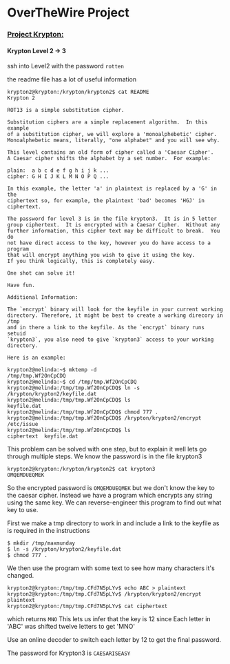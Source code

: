 # OverTheWire Project

### [Project Krypton:](http://overthewire.org/wargames/krypton/)

#### Krypton Level 2 -> 3

ssh into Level2 with the password `rotten`

the readme file has a lot of useful information

```console
krypton2@krypton:/krypton/krypton2$ cat README
Krypton 2

ROT13 is a simple substitution cipher.

Substitution ciphers are a simple replacement algorithm.  In this example
of a substitution cipher, we will explore a 'monoalphebetic' cipher.
Monoalphebetic means, literally, "one alphabet" and you will see why.

This level contains an old form of cipher called a 'Caesar Cipher'.
A Caesar cipher shifts the alphabet by a set number.  For example:

plain:	a b c d e f g h i j k ...
cipher:	G H I J K L M N O P Q ...

In this example, the letter 'a' in plaintext is replaced by a 'G' in the
ciphertext so, for example, the plaintext 'bad' becomes 'HGJ' in ciphertext.

The password for level 3 is in the file krypton3.  It is in 5 letter
group ciphertext.  It is encrypted with a Caesar Cipher.  Without any
further information, this cipher text may be difficult to break.  You do
not have direct access to the key, however you do have access to a program
that will encrypt anything you wish to give it using the key.  
If you think logically, this is completely easy.

One shot can solve it!

Have fun.

Additional Information:

The `encrypt` binary will look for the keyfile in your current working
directory. Therefore, it might be best to create a working direcory in /tmp
and in there a link to the keyfile. As the `encrypt` binary runs setuid
`krypton3`, you also need to give `krypton3` access to your working directory.

Here is an example:

krypton2@melinda:~$ mktemp -d
/tmp/tmp.Wf2OnCpCDQ
krypton2@melinda:~$ cd /tmp/tmp.Wf2OnCpCDQ
krypton2@melinda:/tmp/tmp.Wf2OnCpCDQ$ ln -s /krypton/krypton2/keyfile.dat
krypton2@melinda:/tmp/tmp.Wf2OnCpCDQ$ ls
keyfile.dat
krypton2@melinda:/tmp/tmp.Wf2OnCpCDQ$ chmod 777 .
krypton2@melinda:/tmp/tmp.Wf2OnCpCDQ$ /krypton/krypton2/encrypt /etc/issue
krypton2@melinda:/tmp/tmp.Wf2OnCpCDQ$ ls
ciphertext  keyfile.dat

```

This problem can be solved with one step, but to explain it well lets go through multiple steps.
We know the password is in the file krypton3
```
krypton2@krypton:/krypton/krypton2$ cat krypton3
OMQEMDUEQMEK
```

So the encrypted password is `OMQEMDUEQMEK` but we don't know the key to the caesar cipher.
Instead we have a program which encrypts any string using the same key. We can reverse-engineer this program to find out what key to use.

First we make a tmp directory to work in and include a link to the keyfile as is required in the instructions

```
$ mkdir /tmp/maxmunday
$ ln -s /krypton/krypton2/keyfile.dat
$ chmod 777 .
```

We then use the program with some text to see how many characters it's changed.

```
krypton2@krypton:/tmp/tmp.CFd7N5pLYv$ echo ABC > plaintext  
krypton2@krypton:/tmp/tmp.CFd7N5pLYv$ /krypton/krypton2/encrypt plaintext
krypton2@krypton:/tmp/tmp.CFd7N5pLYv$ cat ciphertext
```

which returns `MNO`
This lets us infer that the key is 12 since Each letter in 'ABC' was shifted twelve letters to get 'MNO'

Use an online decoder to switch each letter by 12 to get the final password.

The password for Krypton3 is `CAESARISEASY`
